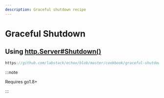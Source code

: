 ```yaml
---
description: Graceful shutdown recipe
---
```


# Graceful Shutdown

## Using [http.Server#Shutdown()](https://golang.org/pkg/net/http/#Server.Shutdown)

```go reference
https://github.com/labstack/echox/blob/master/cookbook/graceful-shutdown/server.go
```

:::note

Requires go1.8+

:::

